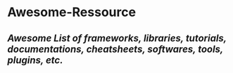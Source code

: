 # Awesome-Ressource

## *Awesome List of frameworks, libraries, tutorials, documentations, cheatsheets, softwares, tools, plugins, etc.*